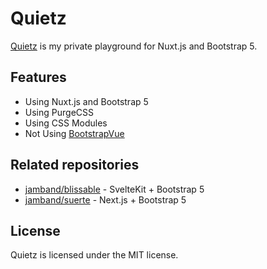 # Quietz

[Quietz](https://quietz.netlify.app) is my private playground for Nuxt.js and Bootstrap 5.

## Features

- Using Nuxt.js and Bootstrap 5
- Using PurgeCSS
- Using CSS Modules
- Not Using [BootstrapVue](https://bootstrap-vue.org/)

## Related repositories

- [jamband/blissable](https://github.com/jamband/blissable) - SvelteKit + Bootstrap 5
- [jamband/suerte](https://github.com/jamband/suerte) - Next.js + Bootstrap 5

## License

Quietz is licensed under the MIT license.

